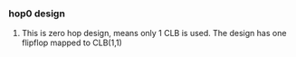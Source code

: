 ### hop0 design

1. This is zero hop design, means only 1 CLB is used. The design has one flipflop mapped to CLB(1,1)

